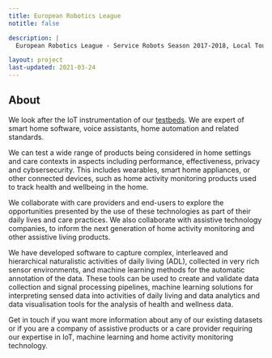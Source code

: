 ```yaml
---
title: European Robotics League
notitle: false

description: |
  European Robotics League - Service Robots Season 2017-2018, Local Tournament.

layout: project
last-updated: 2021-03-24
---
```


<!--<img style="padding-top:5pt;" src="https://care.hw.ac.uk/img/erl.png" height="60pt"> -->

## About

<p>
We look after the IoT instrumentation of our <a href="https://care.hw.ac.uk/img/testbeds.html">testbeds</a>. We are expert of smart home software, voice assistants, home automation and related standards.  
</p>

<p>
We can test a wide range of products being considered in home settings and care contexts in aspects including performance, effectiveness, privacy and cybsersecurity. This includes wearables, smart home appliances, or other connected devices, such as home activity monitoring products used to track health and wellbeing in the home.
</p>

<p>
We collaborate with care providers and end-users to explore the opportunities presented by the use of these technologies as part of their daily lives and care practices. We also collaborate with assistive technology companies, to inform the next generation of home activity monitoring and other assistive living products. 
</p>

<p>
We have developed software to capture complex, interleaved and hierarchical naturalistic activities of daily living (ADL), collected in very rich sensor environments, and machine learning methods for the automatic annotation of the data.  These tools can be used to create and validate data collection and signal processing pipelines, machine learning solutions for interpreting sensed data into activities of daily living and data analytics and data visualisation tools for the analysis of health and wellness data. 
</p>

<p>
Get in touch if you want more information about any of our existing datasets or if you are a company of assistive products or a care provider requiring our expertise in IoT, machine learning and home activity monitoring technology. <contact>
</p>

